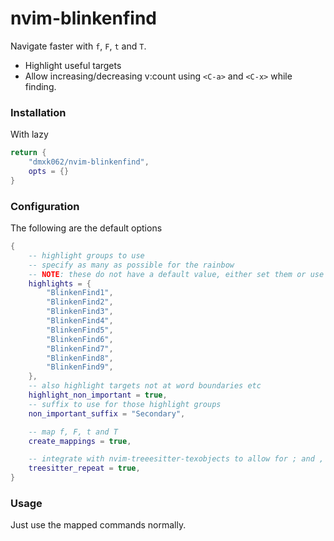 # nvim-blinkenfind

Navigate faster with `f`, `F`, `t` and `T`.
- Highlight useful targets
- Allow increasing/decreasing v:count using `<C-a>` and `<C-x>` while finding.

### Installation

With lazy
```lua
return {
    "dmxk062/nvim-blinkenfind",
    opts = {}
}
```

### Configuration

The following are the default options
```lua
{
    -- highlight groups to use
    -- specify as many as possible for the rainbow
    -- NOTE: these do not have a default value, either set them or use other groups
    highlights = {
        "BlinkenFind1",
        "BlinkenFind2",
        "BlinkenFind3",
        "BlinkenFind4",
        "BlinkenFind5",
        "BlinkenFind6",
        "BlinkenFind7",
        "BlinkenFind8",
        "BlinkenFind9",
    },
    -- also highlight targets not at word boundaries etc
    highlight_non_important = true,
    -- suffix to use for those highlight groups
    non_important_suffix = "Secondary",

    -- map f, F, t and T
    create_mappings = true,

    -- integrate with nvim-treeesitter-texobjects to allow for ; and , to work the same
    treesitter_repeat = true,
}
```

### Usage

Just use the mapped commands normally.
